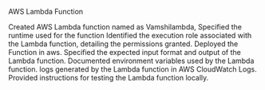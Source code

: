 AWS Lambda Function

Created AWS Lambda function named as Vamshilambda, 
Specified the runtime used for the function
Identified the execution role associated with the Lambda function, detailing the permissions granted.
Deployed the Function in aws.
Specified the expected input format and output of the Lambda function.
Documented environment variables used by the Lambda function.
logs generated by the Lambda function in AWS CloudWatch Logs.
Provided instructions for testing the Lambda function locally.

